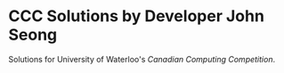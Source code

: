 # CCC Solutions by Developer John Seong
Solutions for University of Waterloo's *Canadian Computing Competition*.
